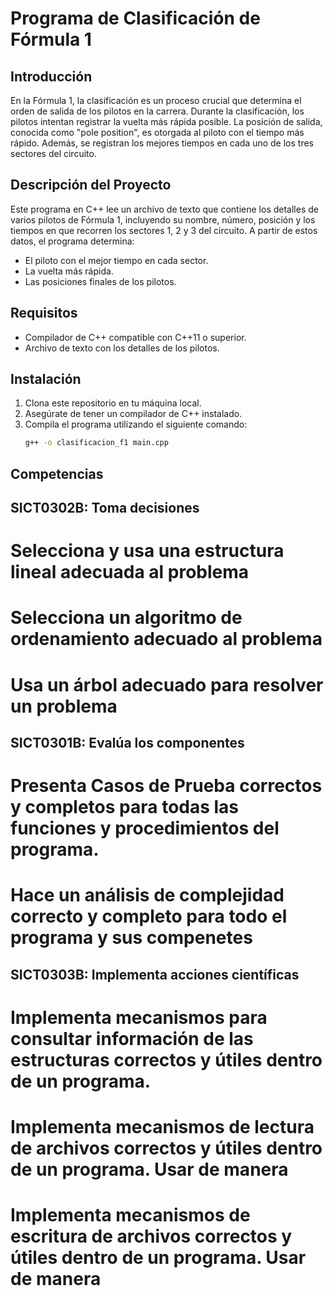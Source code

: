 # Programa de Clasificación de Fórmula 1

## Introducción

En la Fórmula 1, la clasificación es un proceso crucial que determina el orden de salida de los pilotos en la carrera. Durante la clasificación, los pilotos intentan registrar la vuelta más rápida posible. La posición de salida, conocida como "pole position", es otorgada al piloto con el tiempo más rápido. Además, se registran los mejores tiempos en cada uno de los tres sectores del circuito.

## Descripción del Proyecto

Este programa en C++ lee un archivo de texto que contiene los detalles de varios pilotos de Fórmula 1, incluyendo su nombre, número, posición y los tiempos en que recorren los sectores 1, 2 y 3 del circuito. A partir de estos datos, el programa determina:
- El piloto con el mejor tiempo en cada sector.
- La vuelta más rápida.
- Las posiciones finales de los pilotos.

## Requisitos

- Compilador de C++ compatible con C++11 o superior.
- Archivo de texto con los detalles de los pilotos.

## Instalación

1. Clona este repositorio en tu máquina local.
2. Asegúrate de tener un compilador de C++ instalado.
3. Compila el programa utilizando el siguiente comando:
   ```sh
   g++ -o clasificacion_f1 main.cpp
## Competencias 
## SICT0302B: Toma decisiones
# Selecciona y usa una estructura lineal adecuada al problema


# Selecciona un algoritmo de ordenamiento adecuado al problema

# Usa un árbol adecuado para resolver un problema

##  SICT0301B: Evalúa los componentes
# Presenta Casos de Prueba correctos y completos para todas las funciones y procedimientos del programa.


# Hace un análisis de complejidad correcto y completo para todo el programa y sus compenetes

## SICT0303B: Implementa acciones científicas

# Implementa mecanismos para consultar información de las estructuras correctos y útiles dentro de un programa.


# Implementa mecanismos de lectura de archivos correctos y útiles dentro de un programa. Usar de manera


# Implementa mecanismos de escritura de archivos correctos y útiles dentro de un programa. Usar de manera
